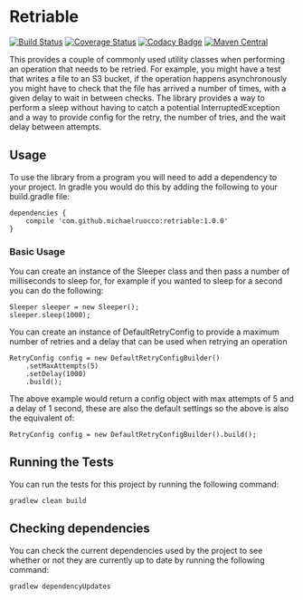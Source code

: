# Retriable

[![Build Status](https://travis-ci.org/michaelruocco/retriable.svg?branch=master)](https://travis-ci.org/michaelruocco/retriable)
[![Coverage Status](https://coveralls.io/repos/github/michaelruocco/retriable/badge.svg?branch=master)](https://coveralls.io/github/michaelruocco/retriable?branch=master)
[![Codacy Badge](https://api.codacy.com/project/badge/Grade/7512a910f62e4e8793638571771e175d)](https://www.codacy.com/app/michaelruocco/retriable?utm_source=github.com&amp;utm_medium=referral&amp;utm_content=michaelruocco/retriable&amp;utm_campaign=Badge_Grade)
[![Maven Central](https://maven-badges.herokuapp.com/maven-central/com.github.michaelruocco/retriable/badge.svg)](https://maven-badges.herokuapp.com/maven-central/com.github.michaelruocco/retriable)

This provides a couple of commonly used utility classes when performing
an operation that needs to be retried. For example, you might have a test
that writes a file to an S3 bucket, if the operation happens asynchronously
you might have to check that the file has arrived a number of times, with a
given delay to wait in between checks. The library provides a way to perform
a sleep without having to catch a potential InterruptedException and a way to
provide config for the retry, the number of tries, and the wait delay between
attempts.

## Usage

To use the library from a program you will need to add a dependency to your project. In
gradle you would do this by adding the following to your build.gradle file:

```
dependencies {
    compile 'com.github.michaelruocco:retriable:1.0.0'
}
```

### Basic Usage

You can create an instance of the Sleeper class and then pass a number
of milliseconds to sleep for, for example if you wanted to sleep for a
second  you can do the following:

```
Sleeper sleeper = new Sleeper();
sleeper.sleep(1000);
```

You can create an instance of DefaultRetryConfig to provide a maximum
number of retries and a delay that can be used when retrying an operation

```
RetryConfig config = new DefaultRetryConfigBuilder()
    .setMaxAttempts(5)
    .setDelay(1000)
    .build();
```

The above example would return a config object with max attempts of 5
and a delay of 1 second, these are also the default settings so
the above is also the equivalent of:

```
RetryConfig config = new DefaultRetryConfigBuilder().build();
```

## Running the Tests

You can run the tests for this project by running the following command:

```
gradlew clean build
```

## Checking dependencies

You can check the current dependencies used by the project to see whether
or not they are currently up to date by running the following command:

```
gradlew dependencyUpdates
```